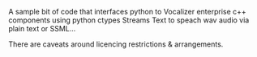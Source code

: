 A sample bit of code that interfaces python to Vocalizer enterprise c++ components using python ctypes
Streams Text to speach wav audio via plain text or SSML...

There are caveats around licencing restrictions & arrangements.
